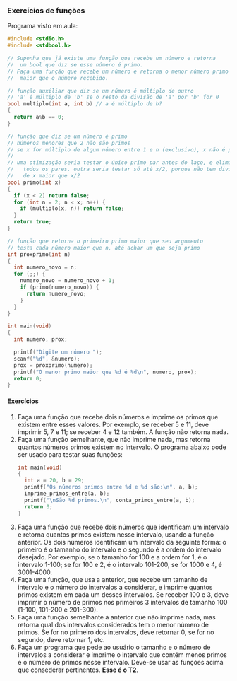 ### Exercícios de funções

Programa visto em aula:
```c
#include <stdio.h>
#include <stdbool.h>

// Suponha que já existe uma função que recebe um número e retorna 
//  um bool que diz se esse número é primo. 
// Faça uma função que recebe um número e retorna o menor número primo 
//  maior que o número recebido.

// função auxiliar que diz se um número é múltiplo de outro
// 'a' é múltiplo de 'b' se o resto da divisão de 'a' por 'b' for 0
bool multiplo(int a, int b) // a é múltiplo de b?
{
  return a%b == 0;
}

// função que diz se um número é primo
// números menores que 2 não são primos
// se x for múltiplo de algum número entre 1 e n (exclusivo), x não é primo
//
// uma otimização seria testar o único primo par antes do laço, e eliminar
//   todos os pares. outra seria testar só até x/2, porque não tem divisor
//   de x maior que x/2
bool primo(int x)
{
  if (x < 2) return false;
  for (int n = 2; n < x; n++) {
    if (multiplo(x, n)) return false;
  }
  return true;
}

// função que retorna o primeiro primo maior que seu argumento
// testa cada número maior que n, até achar um que seja primo
int proxprimo(int n)
{
  int numero_novo = n;
  for (;;) {
    numero_novo = numero_novo + 1;
    if (primo(numero_novo)) {
      return numero_novo;
    }
  }
}

int main(void)
{
  int numero, prox;

  printf("Digite um número ");
  scanf("%d", &numero);
  prox = proxprimo(numero);
  printf("O menor primo maior que %d é %d\n", numero, prox);
  return 0;
}
```

#### Exercícios

1. Faça uma função que recebe dois números e imprime os primos que existem entre esses valores. Por exemplo, se receber 5 e 11, deve imprimir 
5, 7 e 11; se receber 4 e 12 também. A função não retorna nada.
2. Faça uma função semelhante, que não imprime nada, mas retorna quantos números primos existem no intervalo. O programa abaixo pode ser usado para testar suas funções:
   ```c
   int main(void)
   {
     int a = 20, b = 29;
     printf("Os números primos entre %d e %d são:\n", a, b);
     imprime_primos_entre(a, b);
     printf("\nSão %d primos.\n", conta_primos_entre(a, b);
     return 0;
   }
   ```
3. Faça uma função que recebe dois números que identificam um intervalo e retorna quantos primos existem nesse intervalo, usando a função anterior. Os dois números identificam um intervalo da seguinte forma: o primeiro é o tamanho do intervalo e o segundo é a ordem do intervalo desejado. Por exemplo, se o tamanho for 100 e a ordem for 1, é o intervalo 1-100; se for 100 e 2, é o intervalo 101-200, se for 1000 e 4, é 3001-4000.
4. Faça uma função, que usa a anterior, que recebe um tamanho de intervalo e o número do intervalos a considerar, e imprime quantos primos existem em cada um desses intervalos. Se receber 100 e 3, deve imprimir o número de primos nos primeiros 3 intervalos de tamanho 100 (1-100, 101-200 e 201-300).
5. Faça uma função semelhante à anterior que não imprime nada, mas retorna qual dos intervalos considerados tem o menor número de primos. Se for no primeiro dos intervalos, deve retornar 0, se for no segundo, deve retornar 1, etc.
6. Faça um programa que pede ao usuário o tamanho e o número de intervalos a considerar e imprime o intervalo que contém menos primos e o número de primos nesse intervalo. Deve-se usar as funções acima que consederar pertinentes. **Esse é o T2**.
